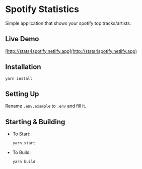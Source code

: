 # Spotify Statistics

Simple application that shows your spotify top tracks/artists.

## Live Demo

[http://stats4spotify.netlify.app](http://stats4spotify.netlify.app)

## Installation

```
yarn install
```

## Setting Up

Rename `.env.example` to `.env` and fill it.

## Starting & Building

-   To Start:
    ```
    yarn start
    ```
-   To Build:
    ```
    yarn build
    ```
